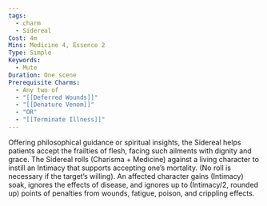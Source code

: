 ```yaml
---
tags:
  - charm
  - Sidereal
Cost: 4m
Mins: Medicine 4, Essence 2
Type: Simple
Keywords:
  - Mute
Duration: One scene
Prerequisite Charms:
  - Any two of 
  - "[[Deferred Wounds]]"
  - "[[Denature Venom]]"
  - "OR"
  - "[[Terminate Illness]]"
---
```

Offering philosophical guidance or spiritual insights, the Sidereal helps patients accept the frailties of flesh, facing such ailments with dignity and grace. The Sidereal rolls (Charisma + Medicine) against a living character to instill an Intimacy that supports accepting one’s mortality. (No roll is necessary if the target’s willing). An affected character gains (Intimacy) soak, ignores the effects of disease, and ignores up to (Intimacy/2, rounded up) points of penalties from wounds, fatigue, poison, and crippling effects.